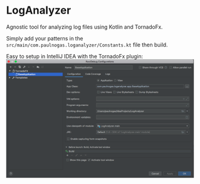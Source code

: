 # LogAnalyzer
Agnostic tool for analyzing log files using Kotlin and TornadoFx.

Simply add your patterns in the `src/main/com.paulnogas.loganalyzer/Constants.kt` file then build.

Easy to setup in IntelliJ IDEA with the TornadoFx plugin:
![Image of Yaktocat](docs/RunConfig.png)